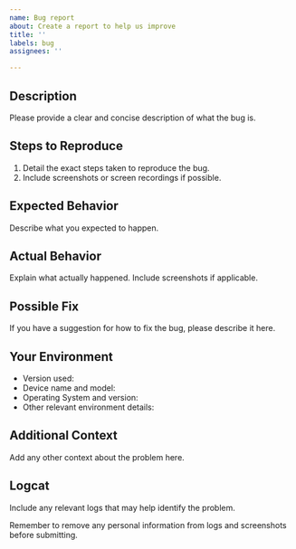 ```yaml
---
name: Bug report
about: Create a report to help us improve
title: ''
labels: bug
assignees: ''

---
```


## Description
Please provide a clear and concise description of what the bug is.

## Steps to Reproduce
1. Detail the exact steps taken to reproduce the bug.
2. Include screenshots or screen recordings if possible.

## Expected Behavior
Describe what you expected to happen.

## Actual Behavior
Explain what actually happened. Include screenshots if applicable.

## Possible Fix
If you have a suggestion for how to fix the bug, please describe it here.

## Your Environment
- Version used:
- Device name and model:
- Operating System and version:
- Other relevant environment details:

## Additional Context
Add any other context about the problem here.

## Logcat
Include any relevant logs that may help identify the problem.

Remember to remove any personal information from logs and screenshots before submitting.
